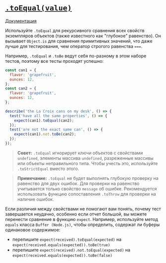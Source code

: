 # [`.toEqual(value)`](../../index.md)

[Документация](https://jestjs.io/docs/expect#toequalvalue)

Используйте `.toEqual` для рекурсивного сравнения всех свойств экземпляров объектов (также известного как "глубокое" равенство). Он вызывает `Object.is` для сравнения примитивных значений, что даже лучше для тестирования, чем оператор строгого равенства `===`.

Например, `.toEqual` и `.toBe` ведут себя по-разному в этом наборе тестов, поэтому все тесты проходят успешно:

```js
const can1 = {
  flavor: 'grapefruit',
  ounces: 12,
};
const can2 = {
  flavor: 'grapefruit',
  ounces: 12,
};

describe('the La Croix cans on my desk', () => {
  test('have all the same properties', () => {
    expect(can1).toEqual(can2);
  });
  test('are not the exact same can', () => {
    expect(can1).not.toBe(can2);
  });
});
```

> **Совет:** `.toEqual` игнорирует ключи объектов с свойствами `undefined`, элементы массива `undefined`, разреженные массивы или объекты неправильного типа. Чтобы учесть это, используйте `.toStrictEqual` вместо этого.

> **Примечание:** `.toEqual` не будет выполнять глубокую проверку на равенство для двух ошибок. Для проверки на равенство учитывается только свойство `message` об ошибке. Рекомендуется использовать функцию сопоставления `.toThrow` для проверки на наличие ошибок.

Если различия между свойствами не помогают вам понять, почему тест завершается неудачно, особенно если отчет большой, вы можете перенести сравнение в функцию `expect`. Например, используйте метод `equals` класса `Buffer (Node.js)`, чтобы определить, содержат ли буферы одинаковое содержимое:

- перепишите `expect(received).toEqual(expected)` на `expect(received.equals(expected)).toBe(true)`
- перепишите `expect(received).not.toEqual(expected)` на `expect(received.equals(expected)).toBe(false)`
